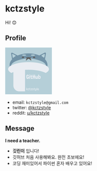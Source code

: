 # kctzstyle
Hi! 😊

## Profile
![Avatar](images/Avatar.png)
- email: `kctzstyle@gmail.com`
- twitter: [@kctzstyle](https://twitter.com/kctzstyle)
- reddit: [u/kctzstyle](https://www.reddit.com/user/kctzstyle)

## Message

**I need a teacher.**

- **깃린이** 입니다!
- 깃허브 처음 사용해봐요. 완전 초보에요!
- 코딩 재미있어서 파이썬 혼자 배우고 있어요!
